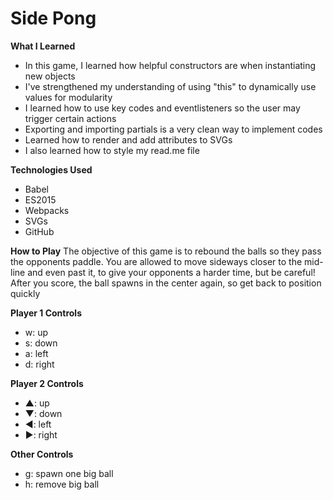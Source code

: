 # Side Pong

**What I Learned**
 * In this game, I learned how helpful constructors are when instantiating new objects 
 * I've strengthened my understanding of using "this" to dynamically use values for modularity
 * I learned how to use key codes and eventlisteners so the user may trigger certain actions
 * Exporting and importing partials is a very clean way to implement codes
 * Learned how to render and add attributes to SVGs
 * I also learned how to style my read.me file
 
**Technologies Used**
* Babel
* ES2015 
* Webpacks 
* SVGs
* GitHub

**How to Play**
The objective of this game is to rebound the balls so they pass the opponents paddle.
You are allowed to move sideways closer to the mid-line and even past it, to give your opponents a harder time, but be careful! 
After you score, the ball spawns in the center again, so get back to position quickly


**Player 1 Controls**
* w: up
* s: down
* a: left
* d: right



**Player 2 Controls**
* ▲: up
* ▼: down
* ◀: left
* ▶: right


**Other Controls**
* g: spawn one big ball
* h: remove big ball